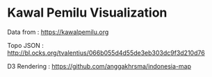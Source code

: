 # Kawal Pemilu Visualization

Data from    : https://kawalpemilu.org

Topo JSON    : http://bl.ocks.org/tvalentius/066b055d4d55de3eb303dc9f3d210d76

D3 Rendering : https://github.com/anggakhrsma/indonesia-map

